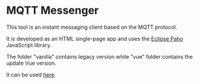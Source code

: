 # MQTT Messenger

This tool is an instant messaging client based on the MQTT protocol.

It is developed as an HTML single-page app and uses the [Eclipse Paho](https://github.com/eclipse/paho.mqtt.javascript) JavaScript library.

The folder "vanilla" contains legacy version while "vue" folder contains the update Vue version.

It can be used [here](https://zyzalfors.github.io/MQTTMessenger/index.html).
